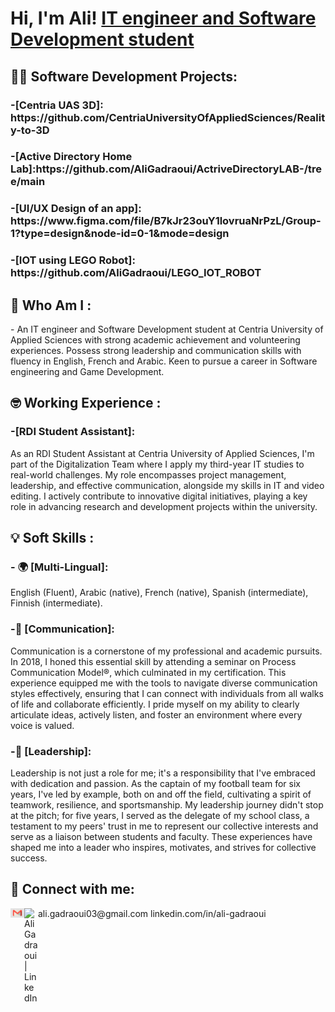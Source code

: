 <h1>Hi, I'm Ali!  <a href="linkedin.com/in/ali-gadraoui">IT engineer and Software Development student</a> </h1>

<h2>👨‍💻 Software Development Projects:</h2>

<h3>-[Centria UAS 3D]: https://github.com/CentriaUniversityOfAppliedSciences/Reality-to-3D
<h3>-[Active Directory Home Lab]:https://github.com/AliGadraoui/ActriveDirectoryLAB-/tree/main
<h3>-[UI/UX Design of an app]: https://www.figma.com/file/B7kJr23ouY1lovruaNrPzL/Group-1?type=design&node-id=0-1&mode=design
<h3>-[IOT using LEGO Robot]: https://github.com/AliGadraoui/LEGO_IOT_ROBOT

<h2> 🧐 Who Am I :</h2>
- An IT engineer and Software Development student at Centria University of Applied Sciences with strong academic achievement and volunteering experiences. Possess strong leadership and communication skills with fluency in English, French and Arabic. Keen to pursue a career in Software engineering and Game Development.

<h2> 🤓 Working Experience :</h2>
<h3>-[RDI Student Assistant]:</h3>As an RDI Student Assistant at Centria University of Applied Sciences, I'm part of the Digitalization Team where I apply my third-year IT studies to real-world challenges. My role encompasses project management, leadership, and effective communication, alongside my skills in IT and video editing. I actively contribute to innovative digital initiatives, playing a key role in advancing research and development projects within the university.

<h2> 💡 Soft Skills :</h2>
<h3>- 🌍 [Multi-Lingual]:</h3> English (Fluent), Arabic (native), French (native), Spanish (intermediate), Finnish (intermediate).
<h3>-💬 [Communication]:</h3>Communication is a cornerstone of my professional and academic pursuits. In 2018, I honed this essential skill by attending a seminar on Process Communication Model®, which culminated in my certification. This experience equipped me with the tools to navigate diverse communication styles effectively, ensuring that I can connect with individuals from all walks of life and collaborate efficiently. I pride myself on my ability to clearly articulate ideas, actively listen, and foster an environment where every voice is valued.
<h3>-🧢 [Leadership]:</h3>Leadership is not just a role for me; it's a responsibility that I've embraced with dedication and passion. As the captain of my football team for six years, I've led by example, both on and off the field, cultivating a spirit of teamwork, resilience, and sportsmanship. My leadership journey didn't stop at the pitch; for five years, I served as the delegate of my school class, a testament to my peers' trust in me to represent our collective interests and serve as a liaison between students and faculty. These experiences have shaped me into a leader who inspires, motivates, and strives for collective success.

<h2> 🤳 Connect with me:</h2>
<a href="mailto:ali.gadraoui03@gmail.com"><img align="left" alt="AliGadraoui | Gmail" width="22px" src="https://github.com/AliGadraoui/AliGadraoui/blob/main/assets/Gmail%20Logo.jpg?raw=true" /></a> ali.gadraoui03@gmail.com
<img align="left" alt="AliGadraoui | LinkedIn" width="22px" src="https://cdn.jsdelivr.net/npm/simple-icons@v3/icons/linkedin.svg" />linkedin.com/in/ali-gadraoui

[linkedin]: linkedin.com/in/ali-gadraoui

<!--
**joshmadakor1/joshmadakor1** is a ✨ _special_ ✨ repository because its `README.md` (this file) appears on your GitHub profile.

Here are some ideas to get you started:

- 🔭 I’m currently working on ...
- 🌱 I’m currently learning ...
- 👯 I’m looking to collaborate on ...
- 🤔 I’m looking for help with ...
- 💬 Ask me about ...
- 📫 How to reach me: ...
- 😄 Pronouns: ...
- ⚡ Fun fact: ...
-->
